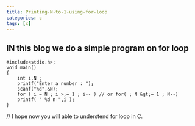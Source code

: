 ```yaml
---
title: Printing-N-to-1-using-for-loop
categories: c
tags: [c]
---
```


## IN this blog we do a simple program on for loop

```
#include<stdio.h>;
void main()
{
    int i,N ;
    printf("Enter a number : ");
    scanf("%d",&N);
    for ( i = N ; i >;= 1 ; i-- ) // or for( ; N &gt;= 1 ; N--)
    printf( " %d n ",i );
}
```

// I hope now you will able to understend for loop in C.